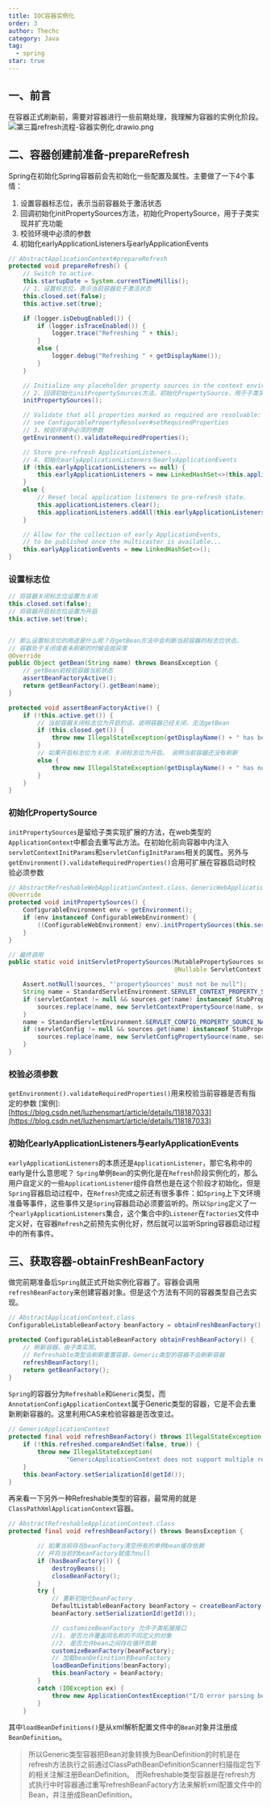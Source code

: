 ```yaml
---
title: IOC容器实例化
order: 3
author: Thechc
category: Java
tag:
  - spring
star: true
---
```

## 一、前言
在容器正式刷新前，需要对容器进行一些前期处理，我理解为容器的实例化阶段。
![第三篇refresh流程-容器实例化.drawio.png](https://cdn.nlark.com/yuque/0/2023/png/8423455/1676864469359-fd31166a-a4b6-427b-9366-d1150e5f49f4.png#averageHue=%23f2f2f2&clientId=u2df0a646-c92e-4&from=ui&height=279&id=u10f64af6&originHeight=279&originWidth=341&originalType=binary&ratio=1&rotation=0&showTitle=false&size=63146&status=done&style=none&taskId=u1ecffbec-93aa-4c73-8542-5fcea69bb3a&title=&width=341)
## 二、容器创建前准备-prepareRefresh
Spring在初始化Spring容器前会先初始化一些配置及属性。主要做了一下4个事情：

1. 设置容器标志位，表示当前容器处于激活状态
2. 回调初始化initPropertySources方法，初始化PropertySource，用于子类实现并扩充功能
3. 校验环境中必须的参数
4. 初始化earlyApplicationListeners与earlyApplicationEvents
```java
// AbstractApplicationContext#prepareRefresh
protected void prepareRefresh() {
    // Switch to active.
    this.startupDate = System.currentTimeMillis();
    // 1、设置标志位，表示当前容器处于激活状态
    this.closed.set(false);
    this.active.set(true);

    if (logger.isDebugEnabled()) {
        if (logger.isTraceEnabled()) {
        	logger.trace("Refreshing " + this);
        }
        else {
        	logger.debug("Refreshing " + getDisplayName());
        }
    }

    // Initialize any placeholder property sources in the context environment.
    // 2、回调初始化initPropertySources方法，初始化PropertySource，用于子类实现并扩充功能
    initPropertySources();

    // Validate that all properties marked as required are resolvable:
    // see ConfigurablePropertyResolver#setRequiredProperties
    // 3、校验环境中必须的参数
    getEnvironment().validateRequiredProperties();

    // Store pre-refresh ApplicationListeners...
    // 4、初始化earlyApplicationListeners与earlyApplicationEvents
    if (this.earlyApplicationListeners == null) {
        this.earlyApplicationListeners = new LinkedHashSet<>(this.applicationListeners);
    }
    else {
        // Reset local application listeners to pre-refresh state.
        this.applicationListeners.clear();
        this.applicationListeners.addAll(this.earlyApplicationListeners);
    }

    // Allow for the collection of early ApplicationEvents,
    // to be published once the multicaster is available...
    this.earlyApplicationEvents = new LinkedHashSet<>();
}
```
### 设置标志位
```java
// 将容器关闭标志位设置为关闭
this.closed.set(false);
// 将容器开启标志位设置为开启
this.active.set(true);


// 那么设置标志位的用途是什么呢？在getBean方法中会判断当前容器的标志位状态，
// 容器处于关闭或者未刷新的时候会抛异常
@Override
public Object getBean(String name) throws BeansException {
    // getBean前校验容器当前状态
    assertBeanFactoryActive();
    return getBeanFactory().getBean(name);
}

protected void assertBeanFactoryActive() {
    if (!this.active.get()) {
        // 当前容器关闭标志位为开启的话，说明容器已经关闭，无法getBean
        if (this.closed.get()) {
            throw new IllegalStateException(getDisplayName() + " has been closed already");
        }
        // 如果开启标志位为关闭，关闭标志位为开启。 说明当前容器还没有刷新
        else {
            throw new IllegalStateException(getDisplayName() + " has not been refreshed yet");
        }
    }
}
```
### 初始化PropertySource
`initPropertySources`是留给子类实现扩展的方法，在web类型的`ApplicationContext`中都会去重写此方法。在初始化前向容器中内注入`servletContextInitParams`和`servletConfigInitParams`相关的属性。另外与`getEnvironment().validateRequiredProperties()`合用可扩展在容器启动时校验必须参数
```java
// AbstractRefreshableWebApplicationContext.class、GenericWebApplicationContext.class
@Override
protected void initPropertySources() {
    ConfigurableEnvironment env = getEnvironment();
    if (env instanceof ConfigurableWebEnvironment) {
        ((ConfigurableWebEnvironment) env).initPropertySources(this.servletContext, this.servletConfig);
    }
}

// 最终调用
public static void initServletPropertySources(MutablePropertySources sources,
                                              @Nullable ServletContext servletContext, @Nullable ServletConfig servletConfig) {

    Assert.notNull(sources, "'propertySources' must not be null");
    String name = StandardServletEnvironment.SERVLET_CONTEXT_PROPERTY_SOURCE_NAME;// servletContextInitParams
    if (servletContext != null && sources.get(name) instanceof StubPropertySource) {
        sources.replace(name, new ServletContextPropertySource(name, servletContext));
    }
    name = StandardServletEnvironment.SERVLET_CONFIG_PROPERTY_SOURCE_NAME; // servletConfigInitParams
    if (servletConfig != null && sources.get(name) instanceof StubPropertySource) {
        sources.replace(name, new ServletConfigPropertySource(name, servletConfig));
    }
}
```
### 校验必须参数

`getEnvironment().validateRequiredProperties()`用来校验当前容器是否有指定的参数
[案例]: [https://blog.csdn.net/luzhensmart/article/details/118187033](https://blog.csdn.net/luzhensmart/article/details/118187033)

### 初始化earlyApplicationListeners与earlyApplicationEvents
`earlyApplicationListeners`的本质还是`ApplicationListener`，那它名称中的early是什么意思呢？
`Spring`单例`Bean`的实例化是在`Refresh`阶段实例化的，那么用户自定义的一些`ApplicationListener`组件自然也是在这个阶段才初始化，但是`Spring`容器启动过程中，在`Refresh`完成之前还有很多事件：如`Spring`上下文环境准备等事件，这些事件又是`Spring`容器启动必须要监听的。所以`Spring`定义了一个`earlyApplicationListeners`集合，这个集合中的`Listener`在`factories`文件中定义好，在容器`Refresh`之前预先实例化好，然后就可以监听Spring容器启动过程中的所有事件。
## 三、获取容器-obtainFreshBeanFactory
做完前期准备后`Spring`就正式开始实例化容器了。容器会调用`refreshBeanFactory`来创建容器对象。但是这个方法有不同的容器类型自己去实现。
```java
// AbstractApplicationContext.class
ConfigurableListableBeanFactory beanFactory = obtainFreshBeanFactory();

protected ConfigurableListableBeanFactory obtainFreshBeanFactory() {
    // 刷新容器，由子类实现。
    // Refreshable类型会刷新重置容器，Generic类型的容器不会刷新容器
    refreshBeanFactory();
    return getBeanFactory();
}
```
`Spring`的容器分为`Refreshable`和`Generic`类型，而`AnnotationConfigApplicationContext`属于Generic类型的容器，它是不会去重新刷新容器的。这里利用CAS来检验容器是否改变过。
```java
// GenericApplicationContext
protected final void refreshBeanFactory() throws IllegalStateException {
    if (!this.refreshed.compareAndSet(false, true)) {
        throw new IllegalStateException(
                "GenericApplicationContext does not support multiple refresh attempts: just call 'refresh' once");
    }
    this.beanFactory.setSerializationId(getId());
}
```
再来看一下另外一种Refreshable类型的容器，最常用的就是`ClassPathXmlApplicationContext`容器。
```java
// AbstractRefreshableApplicationContext.class
protected final void refreshBeanFactory() throws BeansException {

		// 如果当前存在beanFactory清空所有的单例bean缓存依赖
		// 并将当前的beanFactory赋值为null
		if (hasBeanFactory()) {
			destroyBeans();
			closeBeanFactory();
		}
		try {
			// 重新初始化beanFactory
			DefaultListableBeanFactory beanFactory = createBeanFactory();
			beanFactory.setSerializationId(getId());

			// customizeBeanFactory 允许子类拓展接口
			//1. 是否允许覆盖同名称的不同定义的对象
			//2. 是否允许bean之间存在循环依赖
			customizeBeanFactory(beanFactory);
			// 加载beanDefinition到beanFactory
			loadBeanDefinitions(beanFactory);
			this.beanFactory = beanFactory;
		}
		catch (IOException ex) {
			throw new ApplicationContextException("I/O error parsing bean definition source for " + getDisplayName(), ex);
		}
	}
```
其中`loadBeanDefinitions()`是从xml解析配置文件中的`Bean`对象并注册成`BeanDefinition`。
> 所以Generic类型容器把Bean对象转换为BeanDefinition的时机是在refresh方法执行之前通过ClassPathBeanDefinitionScanner扫描指定包下的相关注解注册BeanDefinition。
> 而Refreshable类型容器是在refresh方式执行中时容器通过重写refreshBeanFactory方法来解析xml配置文件中的Bean，并注册成BeanDefinition。








